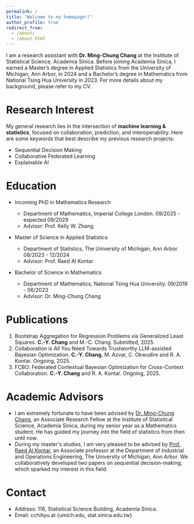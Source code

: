 ```yaml
---
permalink: /
title: "Welcome to my homepage!!"
author_profile: true
redirect_from: 
  - /about/
  - /about.html
---
```

I am a research assistant with **Dr. Ming-Chung Chang** at the Institute of Statistical Science, Academia Sinica. Before joining Academia Sinica, I earned a Master’s degree in Applied Statistics from the University of Michigan, Ann Arbor, in 2024 and a Bachelor’s degree in Mathematics from National Tsing Hua University in 2023. For more details about my background, please refer to my CV.

# Research Interest
My general research lies in the intersection of **machine learning & statistics**, focused on collaboration, prediction, and interoperability. Here are some keywords that best describe my previous research projects:
- Sequential Decision Making
- Collaborative Federated Learning
- Explainable AI

# Education
- Incoming PhD in Mathematics Research
  - Department of Mathematics, Imperial College London. 09/2025 - expected 09/2029
  - Advisor: Prof. Kelly W. Zhang
  
- Master of Science in Applied Statistics
  - Department of Statistics, The University of Michigan, Ann Arbor. 08/2023 - 12/2024
  - Advisor: Prof. Raed Al Kontar

- Bachelor of Science in Mathematics
  - Department of Mathematics, National Tsing Hua University. 09/2019 - 06/2023
  - Advisor: Dr. Ming-Chung Chang

# Publications
1. Bootstrap Aggregation for Regression Problems via Generalized Least Squares. **C.-Y. Chang** and M.-C. Chang. Submitted, 2025.
2. Collaboration is All You Need Towards Trustworthy LLM-assisted Bayesian Optimization. **C.-Y. Chang**, M. Azvar, C. Okwudire and R. A. Kontar. Ongoing, 2025.
3. FCBO: Federated Contextual Bayesian Optimization for Cross-Context Collaboration.  **C.-Y. Chang** and R. A. Kontar. Ongoing, 2025.


# Academic Advisors
- I am extremely fortunate to have been advised by [Dr. Ming-Chung Chang](https://sites.google.com/view/mcchang/), an Associate Research Fellow at the Institute of Statistical Science, Academia Sinica, during my senior year as a Mathematics student. He has guided my journey into the field of statistics from then until now.
- During my master's studies, I am very pleased to be advised by [Prof. Raed Al Kontar](https://alkontar.engin.umich.edu/), an Associate professor at the Department of Industrial and Operations Engineering, The University of Michigan, Ann Arbor. We collaboratively developed two papers on sequential decision-making, which sparked my interest in this field.

# Contact
- Address: 116, Statistical Science Building, Academia Sinica.
- Email: cchihyu at {umich.edu, stat.sinica.edu.tw}
